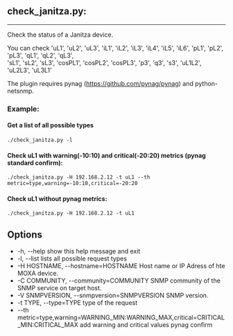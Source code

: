 ## check_janitza.py:
---

Check the status of a Janitza device.

You can check 'uL1', 'uL2', 'uL3', 'iL1', 'iL2', 'iL3', 'iL4', 'iL5', 'iL6', 'pL1', 'pL2', 'pL3', 'qL1', 'qL2', 'qL3',  
  'sL1', 'sL2', 'sL3', 'cosPL1', 'cosPL2', 'cosPL3', 'p3', 'q3', 's3', 'uL1L2', 'uL2L3', 'uL3L1'

The plugin requires pynag (https://github.com/pynag/pynag) and python-netsnmp.


### Example:

#### Get a list of all possible types
```./check_janitza.py -l```

#### Check uL1  with warning(-10:10) and critical(-20:20) metrics (pynag standard confirm):   
```./check_janitza.py -H 192.168.2.12 -t uL1 --th metric=type,warning=-10:10,critical=-20:20```

#### Check uL1 without pynag metrics:   
```./check_janitza.py -H 192.168.2.12 -t uL1```


## Options

-  -h, --help            show this help message and exit
-  -l, --list             lists all possible request types
-  -H HOSTNAME, --hostname=HOSTNAME
                        Host name or IP Adress of hte MOXA device.
-  -C COMMUNITY, --community=COMMUNITY
                        SNMP community of the SNMP service on target host.
-  -V SNMPVERSION, --snmpversion=SNMPVERSION
                        SNMP version.
-  -t TYPE, --type=TYPE      type of the request 
-  --th metric=type,warning=WARNING_MIN:WARNING_MAX,critical=CRITICAL_MIN:CRITICAL_MAX
                       add warning and critical values pynag confirm 


